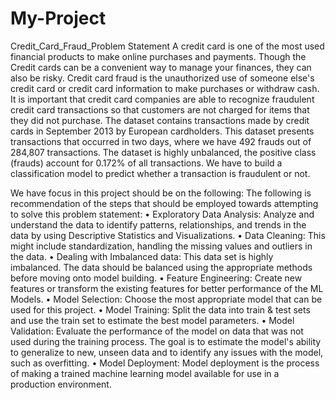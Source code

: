 # My-Project
Credit_Card_Fraud_Problem Statement
A credit card is one of the most used financial products to make online purchases and payments. Though the Credit cards can be a convenient way to manage your finances, they can also be risky. Credit card fraud is the unauthorized use of someone else's credit card or credit card information to make purchases or withdraw cash.
It is important that credit card companies are able to recognize fraudulent credit card transactions so that customers are not charged for items that they did not purchase. 
The dataset contains transactions made by credit cards in September 2013 by European cardholders. This dataset presents transactions that occurred in two days, where we have 492 frauds out of 284,807 transactions. The dataset is highly unbalanced, the positive class (frauds) account for 0.172% of all transactions.
We have to build a classification model to predict whether a transaction is fraudulent or not.

We have focus in this project should be on the following: 
The following is recommendation of the steps that should be employed towards attempting to solve this problem statement: 
•	Exploratory Data Analysis: Analyze and understand the data to identify patterns, relationships, and trends in the data by using Descriptive Statistics and Visualizations. 
•	Data Cleaning: This might include standardization, handling the missing values and outliers in the data. 
•	Dealing with Imbalanced data: This data set is highly imbalanced. The data should be balanced using the appropriate methods before moving onto model building.
•	Feature Engineering: Create new features or transform the existing features for better performance of the ML Models. 
•	Model Selection: Choose the most appropriate model that can be used for this project. 
•	Model Training: Split the data into train & test sets and use the train set to estimate the best model parameters. 
•	Model Validation: Evaluate the performance of the model on data that was not used during the training process. The goal is to estimate the model's ability to generalize to new, unseen data and to identify any issues with the model, such as overfitting. 
•	Model Deployment: Model deployment is the process of making a trained machine learning model available for use in a production environment. 

